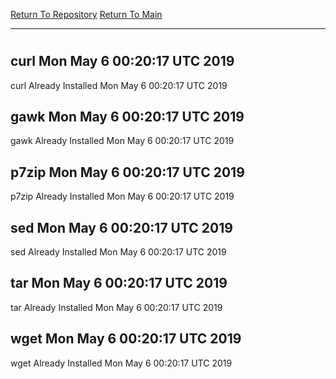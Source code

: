 [Return To Repository](https://github.com/deathbybandaid/piholeparser/)
[Return To Main](https://github.com/deathbybandaid/piholeparser/blob/master/RecentRunLogs/Mainlog.md)
____________________________________
# 
## curl Mon May 6 00:20:17 UTC 2019
curl Already Installed Mon May 6 00:20:17 UTC 2019
## gawk Mon May 6 00:20:17 UTC 2019
gawk Already Installed Mon May 6 00:20:17 UTC 2019
## p7zip Mon May 6 00:20:17 UTC 2019
p7zip Already Installed Mon May 6 00:20:17 UTC 2019
## sed Mon May 6 00:20:17 UTC 2019
sed Already Installed Mon May 6 00:20:17 UTC 2019
## tar Mon May 6 00:20:17 UTC 2019
tar Already Installed Mon May 6 00:20:17 UTC 2019
## wget Mon May 6 00:20:17 UTC 2019
wget Already Installed Mon May 6 00:20:17 UTC 2019
